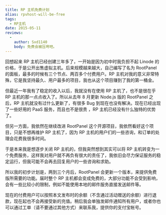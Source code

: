 ```yaml
---
title: RP 主机免费计划
alias: rpvhost-will-be-free
tags:
  - RP主机
date: 2015-05-11
reviews:
  -
    author: Sxd1140
    body: 免费会被压垮吧。
---
```


回想起来 RP 主机已经创建三年多了，一开始是因为初中时我负担不起 Linode 的价格，于是公开出售虚拟主机。后来规模越来越大，自己编写了名为 RootPanel 的面板，最多的时候有三个节点、两百多个付费用户。RP 主机对我的意义非常特殊，它是我坚持最久、用户最多的项目，我也从这个项目赚到了我的第一桶金。

但最近一年我有了稳定的收入以后，我就没有在使用 RP 主机了，也不是很在乎 RP 主机的那一点点收入了。所以从去年 8 月更新 Node.js 版的 RootPanel 之后，RP 主机就没有过什么更新了，有很多 Bug 到现在也没有解决。现在已经出现了一些好用的 PaaS 服务，而且也不是很贵 ，RP 主机已经没有什么独特的优势了。

但另一方面，我依然在继续改进 RootPanel 这个开源项目，我依然看好这个项目，只是不想再维护 RP 主机了，因为 RP 主机的用户们的一些咨询，和订单的处理会花费我很多时间。

于是本来我是想逐步关闭 RP 主机的，但我突然想到其实可以将 RP 主机转变为一个免费服务，这样我对用户就不再负有很大的责任了，我依旧会尽力保证服务的稳定运行，但我可能不会再去回复用户的一些咨询和求助。

所以我的初步计划是，两到三个月后，RootPanel 会更新一个版本，来提供免费版所需要的功能。届时整个 RP 主机都会变成免费的，大部分功能不会受到影响，会有一些比较小的限制，例如不能使用本地的邮件服务直接发送邮件等。

现在的付费用户可以按照本文发布时的余额（不含通过活动赠送的余额）进行退款，现在起也不会再接受新的充值。稍后我会单独发邮件通知所有用户，或者你也可以通过工单（请不要通过其他方式）来联系我，提供你的支付宝帐号。

